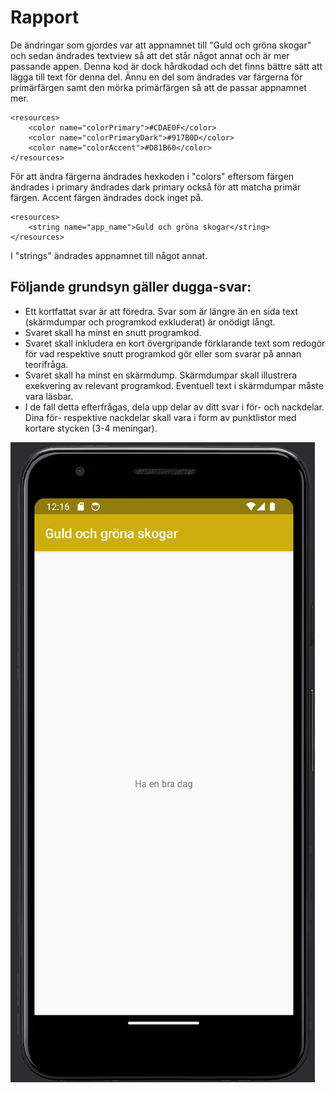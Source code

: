 
# Rapport

De ändringar som gjordes var att appnamnet till "Guld och gröna skogar" och sedan ändrades textview så att det står något annat och är mer passande appen.
Denna kod är dock hårdkodad och det finns bättre sätt att lägga till text för denna del.
Ännu en del som ändrades var färgerna för primärfärgen samt den mörka primärfärgen så att de passar appnamnet mer.

```
<resources>
    <color name="colorPrimary">#CDAE0F</color>
    <color name="colorPrimaryDark">#917B0D</color>
    <color name="colorAccent">#D81B60</color>
</resources>
```
För att ändra färgerna ändrades hexkoden i "colors" eftersom färgen ändrades i primary ändrades dark primary också för att matcha primär färgen.
Accent färgen ändrades dock inget på.

```
<resources>
    <string name="app_name">Guld och gröna skogar</string>
</resources>
```
I "strings" ändrades appnamnet till något annat.


## Följande grundsyn gäller dugga-svar:

- Ett kortfattat svar är att föredra. Svar som är längre än en sida text (skärmdumpar och programkod exkluderat) är onödigt långt.
- Svaret skall ha minst en snutt programkod.
- Svaret skall inkludera en kort övergripande förklarande text som redogör för vad respektive snutt programkod gör eller som svarar på annan teorifråga.
- Svaret skall ha minst en skärmdump. Skärmdumpar skall illustrera exekvering av relevant programkod. Eventuell text i skärmdumpar måste vara läsbar.
- I de fall detta efterfrågas, dela upp delar av ditt svar i för- och nackdelar. Dina för- respektive nackdelar skall vara i form av punktlistor med kortare stycken (3-4 meningar).

![screenshot.png](screenshot.png)